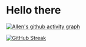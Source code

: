 # Hello there

[![Allen's github activity graph](https://github-readme-activity-graph.vercel.app/graph?username=a11ensu&theme=xcode)](https://github.com/a11ensu/github-readme-activity-graph)

[![GitHub Streak](https://streak-stats.demolab.com/?user=a11ensu&theme=dark)](https://git.io/streak-stats)
